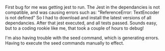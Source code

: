 First bug for me was getting jest to run.
The Jest in the dependancies is not compatible, and was causing errors such as:
"ReferenceError: TextEncoder is not defined"
So I had to download and install the latest versions of all dependancies.
After that jest executed, and all tests passed.
Sounds easy, but to a coding rookie like me, that took a couple of hours to debug!

I'm also having trouble with the seed command, which is generating errors. Having to execute the seed commands manually to effect.

